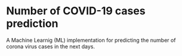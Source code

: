# Number of COVID-19 cases prediction

A Machine Learnig (ML) implementation for predicting the number of corona virus cases in the next days. 
